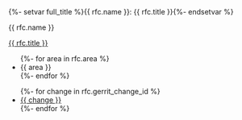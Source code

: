   <tr>
    {%- setvar full_title %}{{ rfc.name }}: {{ rfc.title }}{%- endsetvar %}
    <td><p>{{ rfc.name }}<a name="{{ full_title|replace(" ", "-")|replace("(", "")|replace(")", "")|lower() }}"></a></p><h3 style="display:none">{{ full_title }}</h3></td>
    <td>
        <p>
          <a href="{{ rfc.file }}">{{ rfc.title }}</a>
        </p>
      </td>
      <td>
        <ul class="comma-list">
        {%- for area in rfc.area %}
          <li>{{ area }}</li>
        {%- endfor %}
        </ul>
      <td>
        <ul class="comma-list">
        {%- for change in rfc.gerrit_change_id %}
          <li><a href="{{ gerrit_change_url }}{{ change }}">{{ change }}</a></li>
        {%- endfor %}
        </ul>
    </td>
  </tr>